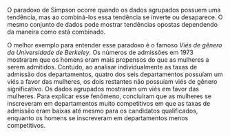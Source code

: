 O paradoxo de Simpson ocorre quando os dados agrupados possuem uma tendência, mas ao combiná-los essa tendência se inverte ou desaparece. O mesmo conjunto de dados pode mostrar tendências opostas dependendo da maneira como está combinado.

O melhor exemplo para entender esse paradoxo é o famoso *Viés de gênero da Universidade de Berkeley*. Os números de admissões em 1973 mostraram que os homens eram mais propensos do que as mulheres a serem admitidos. Contudo, ao analisar individualmente as taxas de admissão dos departamentos, quatro dos seis departamentos possuíam um viés a favor das mulheres, os dois restantes não possuíam viés de gênero significativo. Os dados agrupados mostraram um viés em favor das mulheres. 
Para explicar esse fenômeno, concluíram que as mulheres se inscreveram em departamentos muito competitivos em que as taxas de admissão eram baixas até mesmo para os candidatos qualificados, enquanto os homens se inscreveram em departamentos menos competitivos.